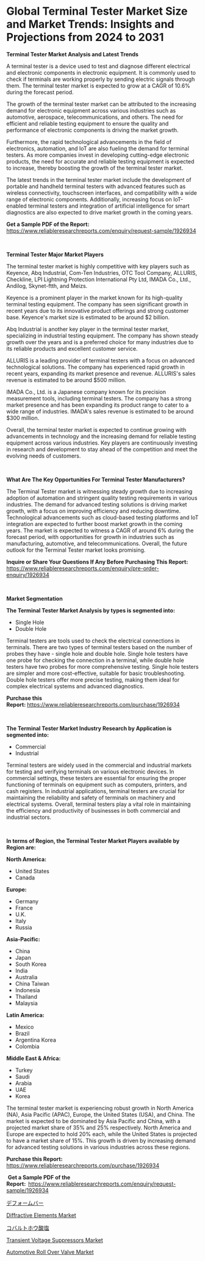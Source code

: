 <p><h1>Global Terminal Tester Market Size and Market Trends: Insights and Projections from 2024 to 2031</h1></p><p><strong>Terminal Tester Market Analysis and Latest Trends</strong></p>
<p><p>A terminal tester is a device used to test and diagnose different electrical and electronic components in electronic equipment. It is commonly used to check if terminals are working properly by sending electric signals through them. The terminal tester market is expected to grow at a CAGR of 10.6% during the forecast period.</p><p>The growth of the terminal tester market can be attributed to the increasing demand for electronic equipment across various industries such as automotive, aerospace, telecommunications, and others. The need for efficient and reliable testing equipment to ensure the quality and performance of electronic components is driving the market growth.</p><p>Furthermore, the rapid technological advancements in the field of electronics, automation, and IoT are also fueling the demand for terminal testers. As more companies invest in developing cutting-edge electronic products, the need for accurate and reliable testing equipment is expected to increase, thereby boosting the growth of the terminal tester market.</p><p>The latest trends in the terminal tester market include the development of portable and handheld terminal testers with advanced features such as wireless connectivity, touchscreen interfaces, and compatibility with a wide range of electronic components. Additionally, increasing focus on IoT-enabled terminal testers and integration of artificial intelligence for smart diagnostics are also expected to drive market growth in the coming years.</p></p>
<p><strong>Get a Sample PDF of the Report:&nbsp;</strong> <a href="https://www.reliableresearchreports.com/enquiry/request-sample/1926934">https://www.reliableresearchreports.com/enquiry/request-sample/1926934</a></p>
<p>&nbsp;</p>
<p><strong>Terminal Tester Major Market Players</strong></p>
<p><p>The terminal tester market is highly competitive with key players such as Keyence, Abq Industrial, Com-Ten Industries, OTC Tool Company, ALLURIS, Checkline, LPI Lightning Protection International Pty Ltd, IMADA Co., Ltd., Andilog, Skynet-ftth, and Meizs. </p><p>Keyence is a prominent player in the market known for its high-quality terminal testing equipment. The company has seen significant growth in recent years due to its innovative product offerings and strong customer base. Keyence's market size is estimated to be around $2 billion.</p><p>Abq Industrial is another key player in the terminal tester market, specializing in industrial testing equipment. The company has shown steady growth over the years and is a preferred choice for many industries due to its reliable products and excellent customer service.</p><p>ALLURIS is a leading provider of terminal testers with a focus on advanced technological solutions. The company has experienced rapid growth in recent years, expanding its market presence and revenue. ALLURIS's sales revenue is estimated to be around $500 million.</p><p>IMADA Co., Ltd. is a Japanese company known for its precision measurement tools, including terminal testers. The company has a strong market presence and has been expanding its product range to cater to a wide range of industries. IMADA's sales revenue is estimated to be around $300 million.</p><p>Overall, the terminal tester market is expected to continue growing with advancements in technology and the increasing demand for reliable testing equipment across various industries. Key players are continuously investing in research and development to stay ahead of the competition and meet the evolving needs of customers.</p></p>
<p>&nbsp;</p>
<p><strong>What Are The Key Opportunities For Terminal Tester Manufacturers?</strong></p>
<p><p>The Terminal Tester market is witnessing steady growth due to increasing adoption of automation and stringent quality testing requirements in various industries. The demand for advanced testing solutions is driving market growth, with a focus on improving efficiency and reducing downtime. Technological advancements such as cloud-based testing platforms and IoT integration are expected to further boost market growth in the coming years. The market is expected to witness a CAGR of around 6% during the forecast period, with opportunities for growth in industries such as manufacturing, automotive, and telecommunications. Overall, the future outlook for the Terminal Tester market looks promising.</p></p>
<p><strong>Inquire or Share Your Questions If Any Before Purchasing This Report:</strong> <a href="https://www.reliableresearchreports.com/enquiry/pre-order-enquiry/1926934">https://www.reliableresearchreports.com/enquiry/pre-order-enquiry/1926934</a></p>
<p>&nbsp;</p>
<p><strong>Market Segmentation</strong></p>
<p><strong>The Terminal Tester Market Analysis by types is segmented into:</strong></p>
<p><ul><li>Single Hole</li><li>Double Hole</li></ul></p>
<p><p>Terminal testers are tools used to check the electrical connections in terminals. There are two types of terminal testers based on the number of probes they have - single hole and double hole. Single hole testers have one probe for checking the connection in a terminal, while double hole testers have two probes for more comprehensive testing. Single hole testers are simpler and more cost-effective, suitable for basic troubleshooting. Double hole testers offer more precise testing, making them ideal for complex electrical systems and advanced diagnostics.</p></p>
<p><strong>Purchase this Report:&nbsp;</strong><a href="https://www.reliableresearchreports.com/purchase/1926934">https://www.reliableresearchreports.com/purchase/1926934</a></p>
<p>&nbsp;</p>
<p><strong>The Terminal Tester Market Industry Research by Application is segmented into:</strong></p>
<p><ul><li>Commercial</li><li>Industrial</li></ul></p>
<p><p>Terminal testers are widely used in the commercial and industrial markets for testing and verifying terminals on various electronic devices. In commercial settings, these testers are essential for ensuring the proper functioning of terminals on equipment such as computers, printers, and cash registers. In industrial applications, terminal testers are crucial for maintaining the reliability and safety of terminals on machinery and electrical systems. Overall, terminal testers play a vital role in maintaining the efficiency and productivity of businesses in both commercial and industrial sectors.</p></p>
<p>&nbsp;</p>
<p><strong>In terms of Region, the Terminal Tester Market Players available by Region are:</strong></p>
<p>
    <p> <strong> North America: </strong>
        <ul>
            <li>United States</li>
            <li>Canada</li>
        </ul>
        </p> 
    <p> <strong> Europe: </strong>
        <ul>
            <li>Germany</li>
            <li>France</li>
            <li>U.K.</li>
            <li>Italy</li>
            <li>Russia</li>
        </ul>
        </p> 
    <p> <strong> Asia-Pacific: </strong>
        <ul>
            <li>China</li>
            <li>Japan</li>
            <li>South Korea</li>
            <li>India</li>
            <li>Australia</li>
            <li>China Taiwan</li>
            <li>Indonesia</li>
            <li>Thailand</li>
            <li>Malaysia</li>
        </ul>
        </p> 
    <p> <strong> Latin America: </strong>
        <ul>
            <li>Mexico</li>
            <li>Brazil</li>
            <li>Argentina Korea</li>
            <li>Colombia</li>
        </ul>
        </p> 
    <p> <strong> Middle East & Africa: </strong>
        <ul>
            <li>Turkey</li>
            <li>Saudi</li>
            <li>Arabia</li>
            <li>UAE</li>
            <li>Korea</li>
        </ul>
    </p>
    </p>
<p><p>The terminal tester market is experiencing robust growth in North America (NA), Asia Pacific (APAC), Europe, the United States (USA), and China. The market is expected to be dominated by Asia Pacific and China, with a projected market share of 35% and 25% respectively. North America and Europe are expected to hold 20% each, while the United States is projected to have a market share of 15%. This growth is driven by increasing demand for advanced testing solutions in various industries across these regions.</p></p>
<p><strong>Purchase this Report: </strong><a href="https://www.reliableresearchreports.com/purchase/1926934">https://www.reliableresearchreports.com/purchase/1926934</a></p>
<p>&nbsp;<strong>Get a Sample PDF of the Report:&nbsp;&nbsp;</strong><a href="https://www.reliableresearchreports.com/enquiry/request-sample/1926934">https://www.reliableresearchreports.com/enquiry/request-sample/1926934</a></p>
<p><strong></strong></p>
<p><p><a href="https://medium.com/@silverbeaudinsa406dp355ue/%E5%A4%89%E5%BD%A2%E3%83%90%E3%83%BC%E5%B8%82%E5%A0%B4%E3%83%AC%E3%83%9D%E3%83%BC%E3%83%88%E3%81%AF-%E3%81%93%E3%81%AE%E5%B8%82%E5%A0%B4%E3%81%AE%E6%9C%80%E6%96%B0%E3%81%AE%E3%83%88%E3%83%AC%E3%83%B3%E3%83%89%E3%81%A8%E6%88%90%E9%95%B7%E3%81%AE%E6%A9%9F%E4%BC%9A%E3%82%92%E6%98%8E%E3%82%89%E3%81%8B%E3%81%AB%E3%81%97%E3%81%A6%E3%81%84%E3%81%BE%E3%81%99-2ce0bf368e0b">デフォームバー</a></p><p><a href="https://view.publitas.com/reportprime-1/diffractive-elements-market-size-market-share-and-global-market-analysis-report-2024-2031/">Diffractive Elements Market</a></p><p><a href="https://medium.com/@silverbeaudinsa406dp355ue/%E3%82%B3%E3%83%90%E3%83%AB%E3%83%88%E3%83%9B%E3%82%A6%E7%B4%A0%E5%B8%82%E5%A0%B4%E8%AA%BF%E6%9F%BB%E3%83%AC%E3%83%9D%E3%83%BC%E3%83%88-%E3%81%9D%E3%81%AE%E6%AD%B4%E5%8F%B2%E3%81%A82024%E5%B9%B4%E3%81%8B%E3%82%892031%E5%B9%B4%E3%81%BE%E3%81%A7%E3%81%AE%E4%BA%88%E6%B8%AC-8a13a27050a4">コバルトホウ酸塩</a></p><p><a href="https://view.publitas.com/reportprime-1/transient-voltage-suppressors-market-size-growth-and-forecast-from-2024-2031/">Transient Voltage Suppressors Market</a></p><p><a href="https://meowing-canidae-761.notion.site/Automotive-Roll-Over-Valve-Market-Provides-a-Comprehensive-Analysis-Including-a-Macro-Overview-of-th-59e069472d164490b98071592f0845ad">Automotive Roll Over Valve Market</a></p></p>